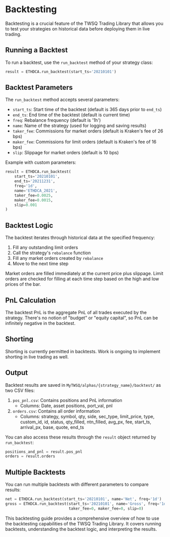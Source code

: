 # Backtesting

Backtesting is a crucial feature of the TWSQ Trading Library that allows you to test your strategies on historical data before deploying them in live trading.

## Running a Backtest

To run a backtest, use the `run_backtest` method of your strategy class:

```python
result = ETHDCA.run_backtest(start_ts='20210101')
```

## Backtest Parameters

The `run_backtest` method accepts several parameters:

- `start_ts`: Start time of the backtest (default is 365 days prior to `end_ts`)
- `end_ts`: End time of the backtest (default is current time)
- `freq`: Rebalance frequency (default is '1h')
- `name`: Name of the strategy (used for logging and saving results)
- `taker_fee`: Commissions for market orders (default is Kraken's fee of 26 bps)
- `maker_fee`: Commissions for limit orders (default is Kraken's fee of 16 bps)
- `slip`: Slippage for market orders (default is 10 bps)

Example with custom parameters:

```python
result = ETHDCA.run_backtest(
    start_ts='20210101',
    end_ts='20211231',
    freq='1d',
    name='ETHDCA_2021',
    taker_fee=0.0025,
    maker_fee=0.0015,
    slip=0.001
)
```

## Backtest Logic

The backtest iterates through historical data at the specified frequency:

1. Fill any outstanding limit orders
2. Call the strategy's `rebalance` function
3. Fill any market orders created by `rebalance`
4. Move to the next time step

Market orders are filled immediately at the current price plus slippage. Limit orders are checked for filling at each time step based on the high and low prices of the bar.

## PnL Calculation

The backtest PnL is the aggregate PnL of all trades executed by the strategy. There's no notion of "budget" or "equity capital", so PnL can be infinitely negative in the backtest.

## Shorting

Shorting is currently permitted in backtests. Work is ongoing to implement shorting in live trading as well.

## Output

Backtest results are saved in `MyTWSQ/alphas/{strategy_name}/backtest/` as two CSV files:

1. `pos_pnl.csv`: Contains positions and PnL information
   - Columns: Date, asset positions, port_val, pnl
2. `orders.csv`: Contains all order information
   - Columns: strategy, symbol, qty, side, sec_type, limit_price, type, custom_id, id, status, qty_filled, ntn_filled, avg_px, fee, start_ts, arrival_px, base, quote, end_ts

You can also access these results through the `result` object returned by `run_backtest`:

```python
positions_and_pnl = result.pos_pnl
orders = result.orders
```

## Multiple Backtests

You can run multiple backtests with different parameters to compare results:

```python
net = ETHDCA.run_backtest(start_ts='20210101', name='Net', freq='1d')
gross = ETHDCA.run_backtest(start_ts='20210101', name='Gross', freq='1d', 
                            taker_fee=0, maker_fee=0, slip=0)
```

This backtesting guide provides a comprehensive overview of how to use the backtesting capabilities of the TWSQ Trading Library. It covers running backtests, understanding the backtest logic, and interpreting the results.
